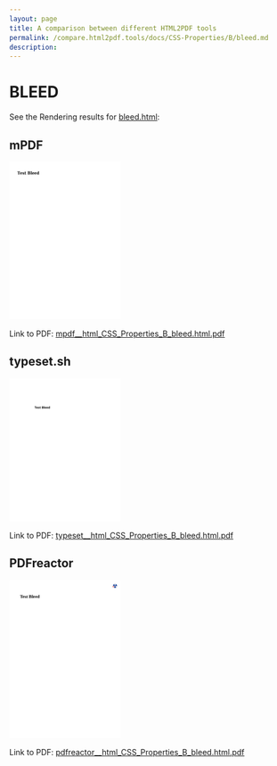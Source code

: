 ```yaml
---
layout: page
title: A comparison between different HTML2PDF tools
permalink: /compare.html2pdf.tools/docs/CSS-Properties/B/bleed.md
description: 
---
```


# BLEED

See the Rendering results for [bleed.html](/html/CSS%20Properties/B/bleed.html):

## mPDF
![](mpdf__html_CSS_Properties_B_bleed.html.png) 

Link to PDF: [mpdf__html_CSS_Properties_B_bleed.html.pdf](mpdf__html_CSS_Properties_B_bleed.html.pdf)

## typeset.sh
![](typeset__html_CSS_Properties_B_bleed.html.png) 

Link to PDF: [typeset__html_CSS_Properties_B_bleed.html.pdf](typeset__html_CSS_Properties_B_bleed.html.pdf)

## PDFreactor
![](pdfreactor__html_CSS_Properties_B_bleed.html.png) 

Link to PDF: [pdfreactor__html_CSS_Properties_B_bleed.html.pdf](pdfreactor__html_CSS_Properties_B_bleed.html.pdf)
